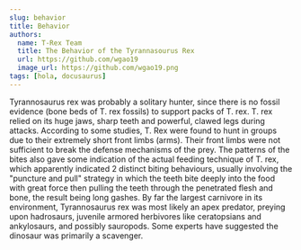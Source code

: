 ```yaml
---
slug: behavior
title: Behavior
authors:
  name: T-Rex Team
  title: The Behavior of the Tyrannasourus Rex
  url: https://github.com/wgao19
  image_url: https://github.com/wgao19.png
tags: [hola, docusaurus]
---
```


Tyrannosaurus rex was probably a solitary hunter, since there is no fossil evidence (bone beds of T. rex fossils) to support packs of T. rex. T. rex relied on its huge jaws, sharp teeth and powerful, clawed legs during attacks. According to some studies, T. Rex were found to hunt in groups due to their extremely short front limbs (arms). Their front limbs were not sufficient to break the defense mechanisms of the prey. The patterns of the bites also gave some indication of the actual feeding technique of T. rex, which apparently indicated 2 distinct biting behaviours, usually involving the "puncture and pull" strategy in which the teeth bite deeply into the food with great force then pulling the teeth through the penetrated flesh and bone, the result being long gashes. By far the largest carnivore in its environment, Tyrannosaurus rex was most likely an apex predator, preying upon hadrosaurs, juvenile armored herbivores like ceratopsians and ankylosaurs, and possibly sauropods. Some experts have suggested the dinosaur was primarily a scavenger.
